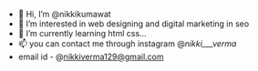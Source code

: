 - 👋 Hi, I’m @nikkikumawat
- 👀 I’m interested in web designing and digital marketing in seo
- 🌱 I’m currently learning html css...
- 📫 you can contact me through instagram @_nikki___verma_
- email id - @nikkiverma129@gmail.com
<!---
nikkikumawat/nikkikumawat is a ✨ special ✨ repository because its `README.md` (this file) appears on your GitHub profile.
You can click the Preview link to take a look at your changes.
--->
